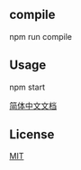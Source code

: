 ## compile
npm run compile

## Usage
npm start


[简体中文文档](https://github.com/webplus/pawa-cli/blob/master/README_zh-CN.md)


## License

[MIT](https://github.com/webplus/pawa-cli/blob/master/LICENSE)
